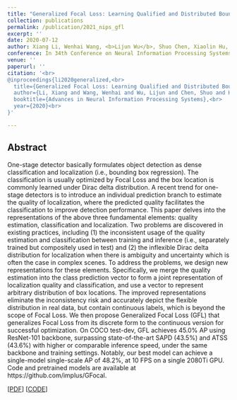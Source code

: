 ```yaml
---
title: "Generalized Focal Loss: Learning Qualified and Distributed Bounding Boxes for Dense Object Detection"
collection: publications
permalink: /publication/2021_nips_gfl
excerpt: ''
date: 2020-07-12
author: Xiang Li, Wenhai Wang, <b>Lijun Wu</b>, Shuo Chen, Xiaolin Hu, Jun Li, Jinhui Tang, Jian Yang
conference: In 34th Conference on Neural Information Processing Systems <b>(NeurIPS-2018)</b>
venue: ''
paperurl: ''
citation: '<br>
@inproceedings{li2020generalized,<br>
  title={Generalized Focal Loss: Learning Qualified and Distributed Bounding Boxes for Dense Object Detection},<br>
  author={Li, Xiang and Wang, Wenhai and Wu, Lijun and Chen, Shuo and Hu, Xiaolin and Li, Jun and Tang, Jinhui and Yang, Jian},<br>
  booktitle={Advances in Neural Information Processing Systems},<br>
  year={2020}<br>
}'

---
```

<h2><strong>Abstract</strong></h2>
One-stage detector basically formulates object detection as dense classification and localization (i.e., bounding box regression). The classification is usually optimized by Focal Loss and the box location is commonly learned under Dirac delta distribution. A recent trend for one-stage detectors is to introduce an individual prediction branch to estimate the quality of localization, where the predicted quality facilitates the classification to improve detection performance. This paper delves into the representations of the above three fundamental elements: quality estimation, classification and localization. Two problems are discovered in existing practices, including (1) the inconsistent usage of the quality estimation and classification between training and inference (i.e., separately trained but compositely used in test) and (2) the inflexible Dirac delta distribution for localization when there is ambiguity and uncertainty which is often the case in complex scenes. To address the problems, we design new representations for these elements. Specifically, we merge the quality estimation into the class prediction vector to form a joint representation of localization quality and classification, and use a vector to represent arbitrary distribution of box locations. The improved representations eliminate the inconsistency risk and accurately depict the flexible distribution in real data, but contain continuous labels, which is beyond the scope of Focal Loss. We then propose Generalized Focal Loss (GFL) that generalizes Focal Loss from its discrete form to the continuous version for successful optimization. On COCO test-dev, GFL achieves 45.0% AP using ResNet-101 backbone, surpassing state-of-the-art SAPD (43.5%) and ATSS (43.6%) with higher or comparable inference speed, under the same backbone and training settings. Notably, our best model can achieve a single-model single-scale AP of 48.2%, at 10 FPS on a single 2080Ti GPU. Code and pretrained models are available at https://github.com/implus/GFocal.

\[[PDF](https://arxiv.org/pdf/2006.04388.pdf)\]  \[[CODE](https://github.com/implus/GFocal)\]